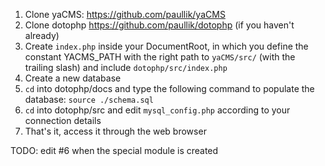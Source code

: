 1. Clone yaCMS: https://github.com/paullik/yaCMS
2. Clone dotophp https://github.com/paullik/dotophp (if you haven't already)
3. Create `index.php` inside your DocumentRoot, in which you define the
   constant YACMS_PATH with the right path to `yaCMS/src/` (with the trailing
   slash) and include `dotophp/src/index.php`
4. Create a new database
5. `cd` into dotophp/docs and type the following command to populate the database:
`source ./schema.sql`
6. `cd` into dotophp/src and edit `mysql_config.php` according to your
connection details
7. That's it, access it through the web browser

TODO: edit #6 when the special module is created
